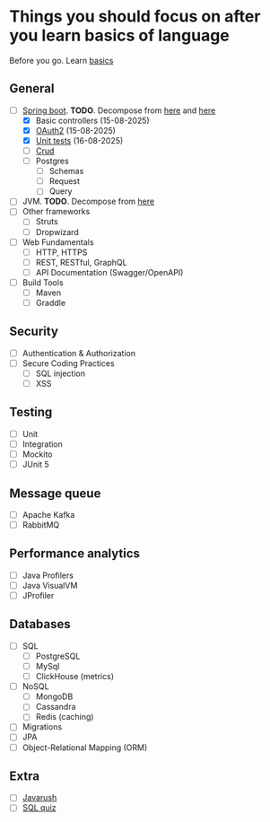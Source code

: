# Things you should focus on after you learn basics of language

Before you go. Learn [basics](../basics/BASICS.md)

## General

- [ ] [Spring boot](https://github.com/ArickCodeGuy/spring-test). **TODO**. Decompose from [here](https://spring.academy/courses) and [here](https://www.baeldung.com/spring-boot)
  - [x] Basic controllers (15-08-2025)
  - [x] [OAuth2](https://spring.io/guides/tutorials/spring-boot-oauth2) (15-08-2025)
  - [x] [Unit tests](https://github.com/ArickCodeGuy/spring-test/blob/main/src/test/java/com/example/demo/Cashcard/CashcardJsonTest.java) (16-08-2025)
  - [ ] [Crud](https://spring.academy/courses/building-a-rest-api-with-spring-boot/lessons/implementing-get)
  - [ ] Postgres
    - [ ] Schemas
    - [ ] Request
    - [ ] Query
- [ ] JVM. **TODO**. Decompose from [here](https://docs.oracle.com/en/java/javase/24/vm/java-virtual-machine-technology-overview.html)
- [ ] Other frameworks
  - [ ] Struts
  - [ ] Dropwizard
- [ ] Web Fundamentals
  - [ ] HTTP, HTTPS
  - [ ] REST, RESTful, GraphQL
  - [ ] API Documentation (Swagger/OpenAPI)
- [ ] Build Tools
  - [ ] Maven
  - [ ] Graddle

## Security

- [ ] Authentication & Authorization
- [ ] Secure Coding Practices
  - [ ] SQL injection
  - [ ] XSS

## Testing

- [ ] Unit
- [ ] Integration
- [ ] Mockito
- [ ] JUnit 5

## Message queue

- [ ] Apache Kafka
- [ ] RabbitMQ

## Performance analytics

- [ ] Java Profilers
- [ ] Java VisualVM
- [ ] JProfiler

## Databases

- [ ] SQL
  - [ ] PostgreSQL
  - [ ] MySql
  - [ ] ClickHouse (metrics)
- [ ] NoSQL
  - [ ] MongoDB
  - [ ] Cassandra
  - [ ] Redis (caching)
- [ ] Migrations
- [ ] JPA
- [ ] Object-Relational Mapping (ORM)

## Extra

- [ ] [Javarush](https://javarush.com/quests/lectures/questsyntaxpro.level01.lecture07)
- [ ] [SQL quiz](./SQL_QUIZ.md)
